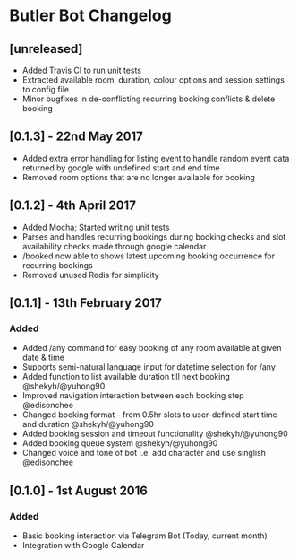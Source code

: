 # Butler Bot Changelog

## [unreleased]
* Added Travis CI to run unit tests
* Extracted available room, duration, colour options and session settings to config file
* Minor bugfixes in de-conflicting recurring booking conflicts & delete booking

## [0.1.3] - 22nd May 2017

* Added extra error handling for listing event to handle random event data returned by google with undefined start and end time
* Removed room options that are no longer available for booking

## [0.1.2] - 4th April 2017

* Added Mocha; Started writing unit tests
* Parses and handles recurring bookings during booking checks and slot availability checks made through google calendar
* /booked now able to shows latest upcoming booking occurrence for recurring bookings
* Removed unused Redis for simplicity

## [0.1.1] - 13th February 2017
### Added
* Added /any command for easy booking of any room available at given date & time
* Supports semi-natural language input for datetime selection for /any
* Added function to list available duration till next booking @shekyh/@yuhong90
* Improved navigation interaction between each booking step @edisonchee
* Changed booking format - from 0.5hr slots to user-defined start time and duration @shekyh/@yuhong90
* Added booking session and timeout functionality @shekyh/@yuhong90
* Added booking queue system @shekyh/@yuhong90
* Changed voice and tone of bot i.e. add character and use singlish @edisonchee

## [0.1.0] - 1st August 2016
### Added
* Basic booking interaction via Telegram Bot (Today, current month)
* Integration with Google Calendar


